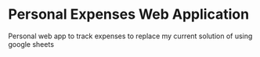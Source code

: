 # Personal Expenses Web Application
Personal web app to track expenses to replace my current solution of using google sheets
